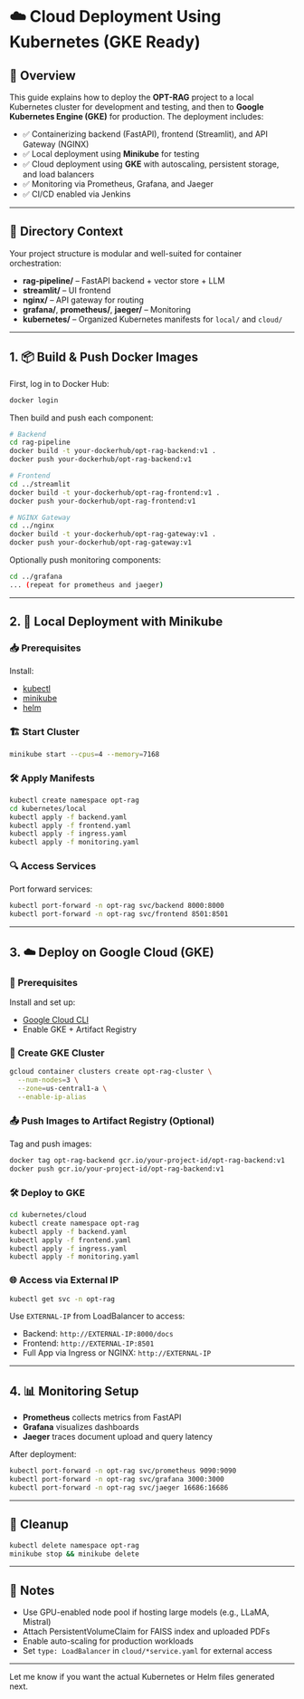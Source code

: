# ☁️ Cloud Deployment Using Kubernetes (GKE Ready)

## 📌 Overview

This guide explains how to deploy the **OPT-RAG** project to a local Kubernetes cluster for development and testing, and then to **Google Kubernetes Engine (GKE)** for production. The deployment includes:

* ✅ Containerizing backend (FastAPI), frontend (Streamlit), and API Gateway (NGINX)
* ✅ Local deployment using **Minikube** for testing
* ✅ Cloud deployment using **GKE** with autoscaling, persistent storage, and load balancers
* ✅ Monitoring via Prometheus, Grafana, and Jaeger
* ✅ CI/CD enabled via Jenkins

---

## 📁 Directory Context

Your project structure is modular and well-suited for container orchestration:

* **rag-pipeline/** – FastAPI backend + vector store + LLM
* **streamlit/** – UI frontend
* **nginx/** – API gateway for routing
* **grafana/**, **prometheus/**, **jaeger/** – Monitoring
* **kubernetes/** – Organized Kubernetes manifests for `local/` and `cloud/`

---

## 1. 📦 Build & Push Docker Images

First, log in to Docker Hub:

```bash
docker login
```

Then build and push each component:

```bash
# Backend
cd rag-pipeline
docker build -t your-dockerhub/opt-rag-backend:v1 .
docker push your-dockerhub/opt-rag-backend:v1

# Frontend
cd ../streamlit
docker build -t your-dockerhub/opt-rag-frontend:v1 .
docker push your-dockerhub/opt-rag-frontend:v1

# NGINX Gateway
cd ../nginx
docker build -t your-dockerhub/opt-rag-gateway:v1 .
docker push your-dockerhub/opt-rag-gateway:v1
```

Optionally push monitoring components:

```bash
cd ../grafana
... (repeat for prometheus and jaeger)
```

---

## 2. 🧪 Local Deployment with Minikube

### 📥 Prerequisites

Install:

* [kubectl](https://kubernetes.io/docs/tasks/tools/)
* [minikube](https://minikube.sigs.k8s.io/docs/start/)
* [helm](https://helm.sh/docs/intro/install/)

### 🏗️ Start Cluster

```bash
minikube start --cpus=4 --memory=7168
```

### 🛠️ Apply Manifests

```bash
kubectl create namespace opt-rag
cd kubernetes/local
kubectl apply -f backend.yaml
kubectl apply -f frontend.yaml
kubectl apply -f ingress.yaml
kubectl apply -f monitoring.yaml
```

### 🔍 Access Services

Port forward services:

```bash
kubectl port-forward -n opt-rag svc/backend 8000:8000
kubectl port-forward -n opt-rag svc/frontend 8501:8501
```

---

## 3. ☁️ Deploy on Google Cloud (GKE)

### 📌 Prerequisites

Install and set up:

* [Google Cloud CLI](https://cloud.google.com/sdk/docs/install)
* Enable GKE + Artifact Registry

### 🧱 Create GKE Cluster

```bash
gcloud container clusters create opt-rag-cluster \
  --num-nodes=3 \
  --zone=us-central1-a \
  --enable-ip-alias
```

### 📤 Push Images to Artifact Registry (Optional)

Tag and push images:

```bash
docker tag opt-rag-backend gcr.io/your-project-id/opt-rag-backend:v1
docker push gcr.io/your-project-id/opt-rag-backend:v1
```

### 🛠️ Deploy to GKE

```bash
cd kubernetes/cloud
kubectl create namespace opt-rag
kubectl apply -f backend.yaml
kubectl apply -f frontend.yaml
kubectl apply -f ingress.yaml
kubectl apply -f monitoring.yaml
```

### 🌐 Access via External IP

```bash
kubectl get svc -n opt-rag
```

Use `EXTERNAL-IP` from LoadBalancer to access:

* Backend: `http://EXTERNAL-IP:8000/docs`
* Frontend: `http://EXTERNAL-IP:8501`
* Full App via Ingress or NGINX: `http://EXTERNAL-IP`

---

## 4. 📊 Monitoring Setup

* **Prometheus** collects metrics from FastAPI
* **Grafana** visualizes dashboards
* **Jaeger** traces document upload and query latency

After deployment:

```bash
kubectl port-forward -n opt-rag svc/prometheus 9090:9090
kubectl port-forward -n opt-rag svc/grafana 3000:3000
kubectl port-forward -n opt-rag svc/jaeger 16686:16686
```

---

## 🧹 Cleanup

```bash
kubectl delete namespace opt-rag
minikube stop && minikube delete
```

---

## 🧠 Notes

* Use GPU-enabled node pool if hosting large models (e.g., LLaMA, Mistral)
* Attach PersistentVolumeClaim for FAISS index and uploaded PDFs
* Enable auto-scaling for production workloads
* Set `type: LoadBalancer` in `cloud/*service.yaml` for external access

---

Let me know if you want the actual Kubernetes or Helm files generated next.
